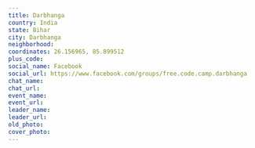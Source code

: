 ```yaml
---
title: Darbhanga
country: India
state: Bihar
city: Darbhanga
neighborhood: 
coordinates: 26.156965, 85.899512
plus_code:
social_name: Facebook
social_url: https://www.facebook.com/groups/free.code.camp.darbhanga
chat_name:
chat_url:
event_name:
event_url:
leader_name:
leader_url:
old_photo: 
cover_photo:
---
```

